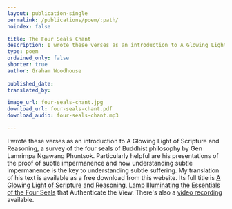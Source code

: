 ```yaml
---
layout: publication-single
permalink: /publications/poem/:path/
noindex: false

title: The Four Seals Chant
description: I wrote these verses as an introduction to A Glowing Light of Scripture and Reasoning, a survey of the four seals of Buddhist philosophy by Gen Lamrimpa Ngawang Phuntsok.
type: poem
ordained_only: false
shorter: true
author: Graham Woodhouse
 
published_date: 
translated_by: 

image_url: four-seals-chant.jpg
download_url: four-seals-chant.pdf
download_audio: four-seals-chant.mp3

---
```


I wrote these verses as an introduction to A Glowing Light of Scripture and Reasoning, a survey of the four seals of Buddhist philosophy by Gen Lamrimpa Ngawang Phuntsok. Particularly helpful are his presentations of the proof of subtle impermanence and how understanding subtle impermanence is the key to understanding subtle suffering. My translation of his text is available as a free download from this website. Its full title is [A Glowing Light of Scripture and Reasoning, Lamp Illuminating the Essentials of the Four Seals](/publications/book/a-glowing-scripture-and-reasoning/) that Authenticate the View. There's also a <a href="https://www.youtube.com/watch?v=E8wUDzteTCw" class="publication-link">video recording</a> available.